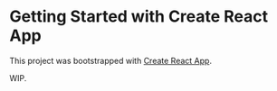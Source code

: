 # Getting Started with Create React App

This project was bootstrapped with [Create React App](https://github.com/facebook/create-react-app).

WIP.
